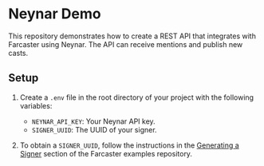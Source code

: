 # Neynar Demo

This repository demonstrates how to create a REST API that integrates with Farcaster using Neynar. The API can receive mentions and publish new casts.

## Setup

1. Create a `.env` file in the root directory of your project with the following variables:
    - `NEYNAR_API_KEY`: Your Neynar API key.
    - `SIGNER_UUID`: The UUID of your signer.

2. To obtain a `SIGNER_UUID`, follow the instructions in the [Generating a Signer](https://github.com/neynarxyz/farcaster-examples/tree/main/gm-bot) section of the Farcaster examples repository.
